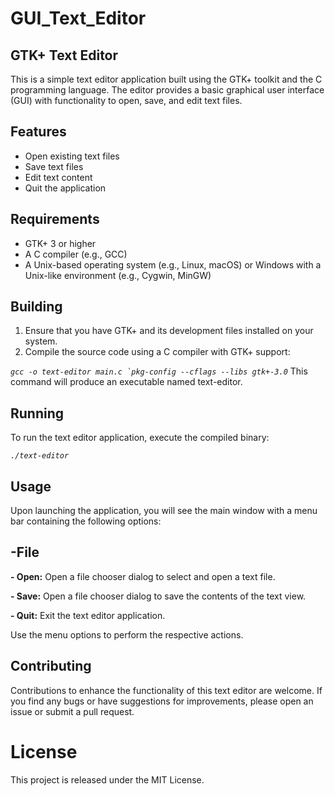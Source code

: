 # GUI_Text_Editor

## GTK+ Text Editor
This is a simple text editor application built using the GTK+ toolkit and the C programming language. The editor provides a basic graphical user interface (GUI) with functionality to open, save, and edit text files.

## Features
- Open existing text files
- Save text files
- Edit text content
- Quit the application

## Requirements

- GTK+ 3 or higher
- A C compiler (e.g., GCC)
- A Unix-based operating system (e.g., Linux, macOS) or Windows with a Unix-like environment (e.g., Cygwin, MinGW)

## Building

1. Ensure that you have GTK+ and its development files installed on your system.
2. Compile the source code using a C compiler with GTK+ support:

_``gcc -o text-editor main.c `pkg-config --cflags --libs gtk+-3.0``_
This command will produce an executable named text-editor.

## Running
To run the text editor application, execute the compiled binary:

_`./text-editor`_

## Usage
Upon launching the application, you will see the main window with a menu bar containing the following options:

## -File
   **- Open:** Open a file chooser dialog to select and open a text file.
   
   **- Save:** Open a file chooser dialog to save the contents of the text view.
   
   **- Quit:** Exit the text editor application.
   
Use the menu options to perform the respective actions.

## Contributing
Contributions to enhance the functionality of this text editor are welcome. If you find any bugs or have suggestions for improvements, please open an issue or submit a pull request.
# License
This project is released under the MIT License.
